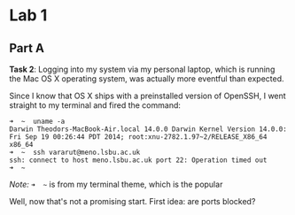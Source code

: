 Lab 1
=====

Part A
------

**Task 2**: Logging into my system via my personal laptop, which is running the Mac OS X operating system, was actually more eventful than expected.

Since I know that OS X ships with a preinstalled version of OpenSSH, I went straight to my terminal and fired the command:

```
➜  ~  uname -a
Darwin Theodors-MacBook-Air.local 14.0.0 Darwin Kernel Version 14.0.0: Fri Sep 19 00:26:44 PDT 2014; root:xnu-2782.1.97~2/RELEASE_X86_64 x86_64
➜  ~  ssh vararut@meno.lsbu.ac.uk
ssh: connect to host meno.lsbu.ac.uk port 22: Operation timed out
➜  ~
```

*Note:* `➜  ~` is from my terminal theme, which is the popular

Well, now that's not a promising start. First idea: are ports blocked?
